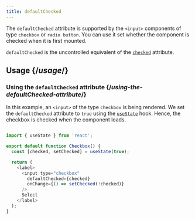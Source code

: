 ```yaml
---
title: defaultChecked
---
```


<Intro>

The `defaultChecked` attribute is supported by the `<input>` components of type `checkbox` or `radio button`. You can use it set whether the component is checked when it is first mounted.

`defaultChecked` is the uncontrolled equivalent of the [`checked`](/apis/react-dom/attributes/checked) attribute.

</Intro>

<InlineToc />

## Usage {/*usage*/}

### Using the `defaultChecked` attribute {/*using-the-defaultChecked-attribute*/}

In this example, an `<input>` of the type `checkbox` is being rendered. We set the `defaultChecked` attribute to `true` using the [`useState`](/apis/react/useState) hook. Hence, the checkbox is checked when the component loads.

<Sandpack>

``` js

import { useState } from 'react';

export default function Checkbox() {
  const [checked, setChecked] = useState(true);

  return (
    <label>
      <input type="checkbox"
        defaultChecked={checked}
        onChange={() => setChecked(!checked)}
      />
      Select
    </label>
  );
}

```
</Sandpack>
